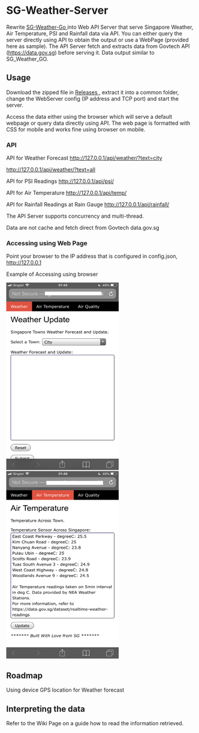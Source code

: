 # SG-Weather-Server
Rewrite <a href="https://github.com/maxng07/SG_Weather_GO"> SG-Weather-Go </a> into Web API Server that serve Singapore Weather, Air Temperature, PSI and Rainfall data via API. You can either query the server directly using API to obtain the output or use a WebPage (provided here as sample). The API Server fetch and extracts data from Govtech API (https://data.gov.sg) before serving it. Data output similar to SG_Weather_GO.

## Usage
Download the zipped file in <a href="https://github.com/maxng07/SG-Weather-Server/releases"> Releases </a>, extract it into a common folder, change the WebServer config (IP address and TCP port) and start the server.

Access the data either using the browser which will serve a default webpage or query data directly using API. The web page is formatted with CSS for mobile and works fine using browser on mobile.

### API
API for Weather Forecast
http://127.0.0.1/api/weather/?text=city

http://127.0.0.1/api/weather/?text=all

API for PSI Readings
http://127.0.0.1/api/psi/

API for Air Temperature
http://127.0.0.1/api/temp/

API for Rainfall Readings at Rain Gauge
http://127.0.0.1/api/rainfall/

The API Server supports concurrency and multi-thread.

Data are not cache and fetch direct from Govtech data.gov.sg

### Accessing using Web Page
Point your browser to the IP address that is configured in config.json, http://127.0.0.1

Example of Accessing using browser

<img src="https://github.com/maxng07/SG-Weather-Server/blob/main/img/webpage1.png" width="300" height="500"> <img src="https://github.com/maxng07/SG-Weather-Server/blob/main/img/webpage2.png" width="300" height="500">

## Roadmap
Using device GPS location for Weather forecast

## Interpreting the data
Refer to the Wiki Page on a guide how to read the information retrieved.
